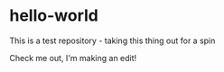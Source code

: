 # hello-world
This is a test repository  - taking this thing out for a spin

Check me out, I'm making an edit!
